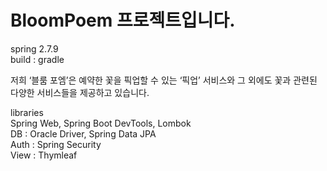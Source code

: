 # BloomPoem 프로젝트입니다.

spring 2.7.9  
build : gradle

저희 ‘블룸 포엠’은 예약한 꽃을 픽업할 수 있는 ‘픽업’ 서비스와
그 외에도 꽃과 관련된 다양한 서비스들을 제공하고 있습니다.

libraries \
Spring Web,
Spring Boot DevTools,
Lombok \
DB : Oracle Driver, Spring Data JPA \
Auth : Spring Security \
View : Thymleaf
